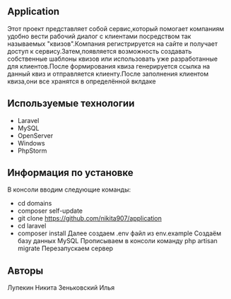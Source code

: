 ##  Application
Этот проект представляет собой сервис,который помогает компаниям удобно вести рабочий диалог с клиентами посредством так называемых "квизов".Компания регистрируется на сайте и получает доступ к сервису.Затем,появляется возможность создавать собственные шаблоны квизов или использовать уже разработанные для клиентов.После формирования квиза генерируется ссылка на данный квиз и отправляется клиенту.После заполнения клиентом квиза,они все хранятся в определённой вклдаке
##  Используемые технологии
- Laravel
- MySQL
- OpenServer
- Windows
- PhpStorm
##  Информация по установке
В консоли вводим следующие команды:
- cd domains
- composer self-update
- git clone https://github.com/nikita907/application
- cd laravel
- composer install 
Далее создаем .env файл из env.example
Создаём базу данных MySQL
Прописываем в консоли команду php artisan migrate
Перезапускаем сервер
##   Авторы
Лупекин Никита
Зеньковский Илья